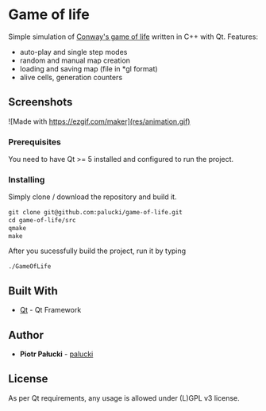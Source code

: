 # Game of life

Simple simulation of [Conway's game of life](https://en.wikipedia.org/wiki/Conway's_Game_of_Life) written in C++ with Qt.
Features:
* auto-play and single step modes
* random and manual map creation
* loading and saving map (file in *gl format)
* alive cells, generation counters

## Screenshots

![Made with https://ezgif.com/maker](res/animation.gif)

### Prerequisites

You need to have Qt >= 5 installed and configured to run the project.

### Installing

Simply clone / download the repository and build it.


```
git clone git@github.com:palucki/game-of-life.git
cd game-of-life/src
qmake
make
```

After you sucessfully build the project, run it by typing

```
./GameOfLife
```

## Built With

* [Qt](https://www.qt.io/) - Qt Framework

## Author

* **Piotr Pałucki** - [palucki](https://palucki.github.io)

## License

As per Qt requirements, any usage is allowed under (L)GPL v3 license.
